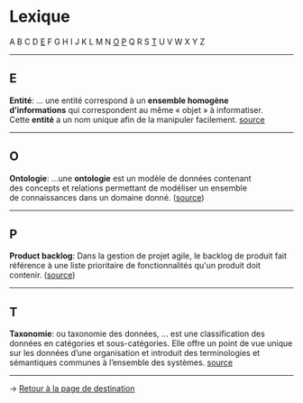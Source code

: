 # Lexique
A B C D [E](#e) F G H I J K L M N [O](#o) [P](#p) Q R S [T](#t) U V W X Y Z

---
## E

**Entité**: ... une entité correspond à un **ensemble homogène d’informations** qui correspondent au même « objet » à informatiser. Cette **entité** a un nom unique afin de la manipuler facilement. [source](https://www.base-de-donnees.com/entite/)

---
## O

**Ontologie**: ...une **ontologie** est un modèle de données contenant des concepts et relations permettant de modéliser un ensemble de connaissances dans un domaine donné. ([source](https://fr.wikipedia.org/wiki/Ontologie_(informatique)))

---
## P

**Product backlog**: Dans la gestion de projet agile, le backlog de produit fait référence à une liste prioritaire de fonctionnalités qu'un produit doit contenir. ([source](https://en.wikipedia.org/wiki/Product_backlog))

---
## T

**Taxonomie**: ou taxonomie des données, ... est une classification des données en catégories et sous-catégories. Elle offre un point de vue unique sur les données d’une organisation et introduit des terminologies et sémantiques communes à l’ensemble des systèmes. [source](https://www.talend.com/fr/resources/gdpr-compliance-create-data-taxonomy/)

---
→ [Retour à la page de destination](/index.md)